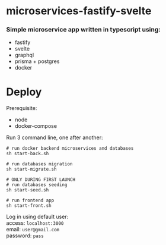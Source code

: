 # microservices-fastify-svelte

### Simple microservice app written in typescript using:

- fastify
- svelte
- graphql
- prisma + postgres
- docker

# Deploy

Prerequisite:
- node
- docker-compose


Run 3 command line, one after another:

```
# run docker backend microservices and databases
sh start-back.sh
```

```
# run databases migration
sh start-migrate.sh
```

```
# ONLY DURING FIRST LAUNCH
# run databases seeding
sh start-seed.sh
```

```
# run frontend app
sh start-front.sh
```

Log in using default user:  
access: `localhost:3000`  
email: `user@gmail.com`  
password: `pass`
